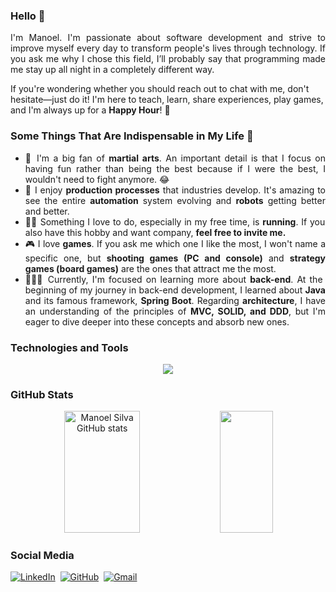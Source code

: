 ### Hello 👋

<div align="justify">
  I'm Manoel. I'm passionate about software development and strive to improve myself every day to transform people's lives through technology. If you ask me why I chose this field, I’ll probably say that programming made me stay up all night in a completely different way.
</div>

If you're wondering whether you should reach out to chat with me, don't hesitate—just do it! I'm here to teach, learn, share experiences, play games, and I'm always up for a <strong>Happy Hour</strong>! 🎉

### Some Things That Are Indispensable in My Life 🤔

<ul align="justify">
  <li>🥋 I'm a big fan of <strong>martial arts</strong>. An important detail is that I focus on having fun rather than being the best because if I were the best, I wouldn't need to fight anymore. 😂</li>
  <li>🤖 I enjoy <strong>production processes</strong> that industries develop. It's amazing to see the entire <strong>automation</strong> system evolving and <strong>robots</strong> getting better and better.</li>
  <li>🏃🏻 Something I love to do, especially in my free time, is <strong>running</strong>. If you also have this hobby and want company, <strong>feel free to invite me.</strong></li>
  <li>🎮 I love <strong>games</strong>. If you ask me which one I like the most, I won't name a specific one, but <strong>shooting games (PC and console)</strong> and <strong>strategy games (board games)</strong> are the ones that attract me the most.</li>
  <li>👨🏻‍💻 Currently, I'm focused on learning more about <strong>back-end</strong>. At the beginning of my journey in back-end development, I learned about <strong>Java</strong> and its famous framework, <strong>Spring Boot</strong>. Regarding <strong>architecture</strong>, I have an understanding of the principles of <strong>MVC, SOLID, and DDD</strong>, but I'm eager to dive deeper into these concepts and absorb new ones.</li>
</ul>

### Technologies and Tools
<p align="center">
  <a href="https://skillicons.dev">
    <img src="https://skillicons.dev/icons?i=git,github,linux,docker,postgresql,mongo,redis,java,maven,spring,hibernate,kafka,postman,jenkins,idea&perline=7" />
  </a>
</p>

### GitHub Stats
<div align="center">  
  <img width="49%" height="195px" src="https://github-readme-stats.vercel.app/api?username=manoelvgsilva&show_icons=true&count_private=true&hide_border=true&title_color=87CEFA&icon_color=87CEFA&text_color=c9d1d9&bg_color=0d1117" alt="Manoel Silva GitHub stats" /> 
  <img width="41%" height="195px" src="https://github-readme-stats.vercel.app/api/top-langs/?username=manoelvgsilva&layout=compact&hide_border=true&title_color=87CEFA&text_color=87CEFA&bg_color=0d1117" />
</div>

### Social Media
[![LinkedIn](https://img.shields.io/badge/LinkedIn-000?style=for-the-badge&logo=linkedin&logoColor=0E76A8)](https://www.linkedin.com/in/manoel-code/)&nbsp;
[![GitHub](https://img.shields.io/badge/GitHub-000?style=for-the-badge&logo=github&logoColor=0E76A8)](https://github.com/manoelvgsilva)&nbsp;
[![Gmail](https://img.shields.io/badge/Gmail-000?style=for-the-badge&logo=gmail&logoColor=0E76A8)](mailto:manoelvgsilva@gmail.com)&nbsp;

